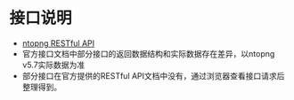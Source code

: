 # 接口说明
* [ntopng RESTful API](https://www.ntop.org/guides/ntopng/api/rest/index.html)
* 官方接口文档中部分接口的返回数据结构和实际数据存在差异，以ntopng v5.7实际数据为准
* 部分接口在官方提供的RESTful API文档中没有，通过浏览器查看接口请求后整理得到。

